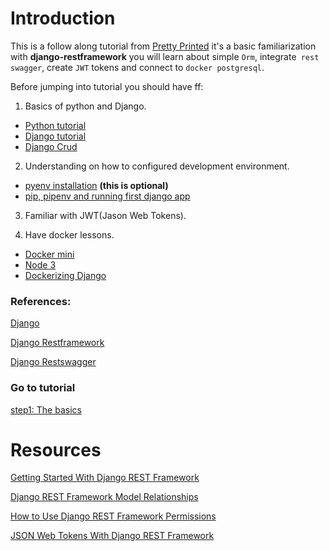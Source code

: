 # Introduction

This is a follow along tutorial from [Pretty Printed](http://prettyprinted.com) it's a basic familiarization with **django-restframework** you will learn about simple `Orm`,  integrate` rest swagger`, create `JWT` tokens and connect to `docker postgresql`.

Before jumping into tutorial you should have ff:

1. Basics of python and Django.

  - [Python tutorial](https://www.programiz.com/python-programming)
  - [Django tutorial](https://docs.djangoproject.com/en/3.0/intro/)
  - [Django Crud](https://rayed.com/posts/2018/05/django-crud-create-retrieve-update-delete/)
  
2. Understanding on how to configured development environment.

  - [pyenv installation](https://github.com/boomcamp/pyenv-installation) **(this is optional)**
  - [pip, pipenv and running first django app](https://github.com/boomcamp/setup-pip-pipenv-django-admin-python3)
  
3. Familiar with JWT(Jason Web Tokens).

4.  Have docker lessons.
  - [Docker mini](https://github.com/boomcamp/docker-1-mini)
  - [Node 3](https://github.com/boomcamp/node-3)
  - [Dockerizing Django](https://docs.docker.com/compose/django/)


### References:

[Django](https://www.djangoproject.com/)

[Django Restframework](https://www.django-rest-framework.org/)

[Django Restswagger](https://django-rest-swagger.readthedocs.io/en/latest/)

### Go to tutorial

[step1: The basics](https://github.com/boomcamp/django-restframework/tree/step1-basics)


<h1 id="resources">Resources</h1>

[Getting Started With Django REST Framework](https://www.youtube.com/watch?v=263xt_4mBNc)

[Django REST Framework Model Relationships](https://www.youtube.com/watch?v=QB9gGEwxxM4)

[How to Use Django REST Framework Permissions](https://www.youtube.com/watch?v=yiYpFMk9QdA)

[JSON Web Tokens With Django REST Framework](https://www.youtube.com/watch?v=Fhcn2qx-4VQ)
